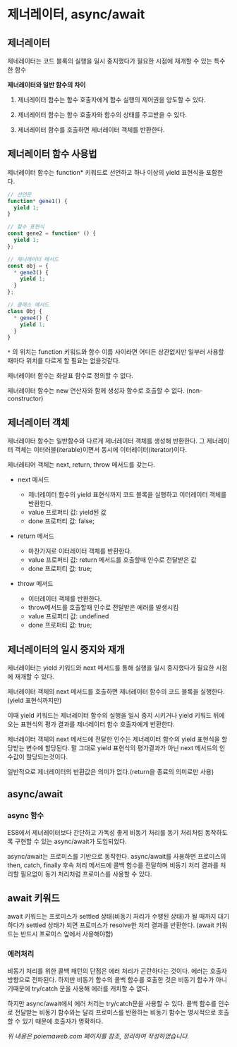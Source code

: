# 제너레이터, async/await

## 제너레이터

제네레이터는 코드 블록의 실행을 일시 중지했다가 필요한 시점에 재개할 수 있는 특수한 함수

**제너레이터와 일반 함수의 차이**
1. 제너레이터 함수는 함수 호출자에게 함수 실행의 제어권을 양도할 수 있다.

2. 제너레이터 함수는 함수 호출자와 함수의 상태를 주고받을 수 있다.

3. 제너레이터 함수를 호출하면 제너레이터 객체를 반환한다.

## 제너레이터 함수 사용법

제너레이터 함수는 function* 키워드로 선언하고 하나 이상의 yield 표현식을 포함한다.

```js
// 선언문
function* gene1() {
  yield 1;
}

// 함수 표현식
const gene2 = function* () {
  yield 1;
};

// 제너레이터 메서드
const obj = {
  * gene3() {
    yield 1;
  }
};

// 클래스 메서드
class Obj {
  * gene4() {
    yield 1;
  }
}
```

`*` 의 위치는 function 키워드와 함수 이름 사이라면 어디든 상관없지만 일부러 사용할때마다 위치를 다르게 할 필요는 없을것같다.

제너레이터 함수는 화살표 함수로 정의할 수 없다.

제너레이터 함수는 new 연산자와 함께 생성자 함수로 호출할 수 없다. (non-constructor)

## 제너레이터 객체

제너레이터 함수는 일반함수와 다르게 제너레이터 객체를 생성해 반환한다. 그 제너레이터 객체는 이터러블(iterable)이면서 동시에 이터레이터(iterator)이다.

제너레티어 객체는 next, return, throw 메서드를 갖는다.

- next 메서드
  - 제너레이터 함수의 yield 표현식까지 코드 블록을 실행하고 이터레이터 객체를 반환한다.
  - value 프로퍼티 값: yield된 값
  - done 프로퍼티 값: false;

- return 메서드
  - 마찬가지로 이터레이터 객체를 반환한다.
  - value 프로퍼티 값: return 메서드를 호출할때 인수로 전달받은 값
  - done 프로퍼티 값: true;

- throw 메서드
  - 이터레이터 객체를 반환한다.
  - throw메서드를 호출할때 인수로 전달받은 에러를 발생시킴
  - value 프로퍼티 값: undefined
  - done 프로퍼티 값: true;

## 제너레이터의 일시 중지와 재개

제너레이터는 yield 키워드와 next 메서드를 통해 실행을 일시 중지했다가 필요한 시점에 재개할 수 있다.

제너레이터 객체의 next 메서드를 호출하면 제너레이터 함수의 코드 블록을 실행한다.(yield 표현식까지만)

이때 yield 키워드는 제너레이터 함수의 실행을 일시 중지 시키거나 yield 키워드 뒤에 오는 표현식의 평가 결과를 제너레이터 함수 호출자에게 반환한다.

제너레이터 객체의 next 메서드에 전달한 인수는 제너레이터 함수의 yield 표현식을 할당받는 변수에 할당된다.
말 그대로 yield 표현식의 평가결과가 아닌 next 메서드의 인수값이 할당되는것이다.

일반적으로 제너레이터의 반환값은 의미가 없다.(return을 종료의 의미로만 사용)


## async/await

### async 함수

ES8에서 제너레이터보다 간단하고 가독성 좋게 비동기 처리를 동기 처리처럼 동작하도록 구현할 수 있는 async/await가 도입되었다.

async/await는 프로미스를 기반으로 동작한다. async/await를 사용하면 프로미스의 then, catch, finally 후속 처리 메서드에 콜백 함수를 전달하며 비동기 처리 결과를 처리할 필요없이 동기 처리처럼 프로미스를 사용할 수 있다.

## await 키워드

await 키워드는 프로미스가 settled 상태(비동기 처리가 수행된 상태)가 될 때까지 대기하다가 settled 상태가 되면 프로미스가 resolve한 처리 결과를 반환한다. (await 키워드는 반드시 프로미스 앞에서 사용해야함)

### 에러처리

비동기 처리를 위한 콜백 패턴의 단점은 에러 처리가 곤란하다는 것이다. 에러는 호출자 방향으로 전파된다. 하지만 비동기 함수의 콜백 함수를 호출한 것은 비동기 함수가 아니기때문에 try/catch 문을 사용해 에러를 캐치할 수 없다.

하지만 async/await에서 에러 처리는 try/catch문을 사용할 수 있다. 콜백 함수를 인수로 전달받는 비동기 함수와는 달리 프로미스를 반환하는 비동기 함수는 명시적으로 호출할 수 있기 때문에 호출자가 명확하다.

<cite>위 내용은 poiemaweb.com 페이지를 참조, 정리하여 작성하였습니다.</cite>